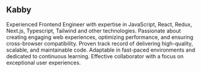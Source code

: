 

   ## Kabby
 
Experienced Frontend Engineer with expertise in JavaScript, React, Redux, Next.js, Typescript, Tailwind and other technologies. Passionate about creating engaging web experiences, optimizing performance, and ensuring cross-browser compatibility. Proven track record of delivering high-quality, scalable, and maintainable code. Adaptable in fast-paced environments and dedicated to continuous learning. Effective collaborator with a focus on exceptional user experiences.

